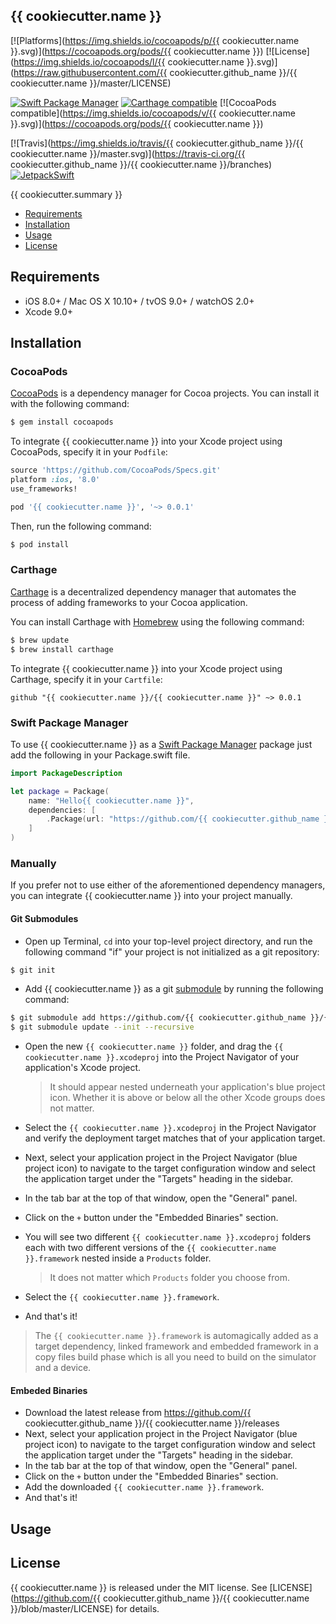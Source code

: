 ## {{ cookiecutter.name }}

[![Platforms](https://img.shields.io/cocoapods/p/{{ cookiecutter.name }}.svg)](https://cocoapods.org/pods/{{ cookiecutter.name }})
[![License](https://img.shields.io/cocoapods/l/{{ cookiecutter.name }}.svg)](https://raw.githubusercontent.com/{{ cookiecutter.github_name }}/{{ cookiecutter.name }}/master/LICENSE)

[![Swift Package Manager](https://img.shields.io/badge/Swift%20Package%20Manager-compatible-brightgreen.svg)](https://github.com/apple/swift-package-manager)
[![Carthage compatible](https://img.shields.io/badge/Carthage-compatible-4BC51D.svg?style=flat)](https://github.com/Carthage/Carthage)
[![CocoaPods compatible](https://img.shields.io/cocoapods/v/{{ cookiecutter.name }}.svg)](https://cocoapods.org/pods/{{ cookiecutter.name }})

[![Travis](https://img.shields.io/travis/{{ cookiecutter.github_name }}/{{ cookiecutter.name }}/master.svg)](https://travis-ci.org/{{ cookiecutter.github_name }}/{{ cookiecutter.name }}/branches)
[![JetpackSwift](https://img.shields.io/badge/JetpackSwift-framework-red.svg)](http://github.com/JetpackSwift/Framework)

{{ cookiecutter.summary }}

- [Requirements](#requirements)
- [Installation](#installation)
- [Usage](#usage)
- [License](#license)

## Requirements

- iOS 8.0+ / Mac OS X 10.10+ / tvOS 9.0+ / watchOS 2.0+
- Xcode 9.0+

## Installation

### CocoaPods

[CocoaPods](http://cocoapods.org) is a dependency manager for Cocoa projects. You can install it with the following command:

```bash
$ gem install cocoapods
```

To integrate {{ cookiecutter.name }} into your Xcode project using CocoaPods, specify it in your `Podfile`:

```ruby
source 'https://github.com/CocoaPods/Specs.git'
platform :ios, '8.0'
use_frameworks!

pod '{{ cookiecutter.name }}', '~> 0.0.1'
```

Then, run the following command:

```bash
$ pod install
```

### Carthage

[Carthage](https://github.com/Carthage/Carthage) is a decentralized dependency manager that automates the process of adding frameworks to your Cocoa application.

You can install Carthage with [Homebrew](http://brew.sh/) using the following command:

```bash
$ brew update
$ brew install carthage
```

To integrate {{ cookiecutter.name }} into your Xcode project using Carthage, specify it in your `Cartfile`:

```ogdl
github "{{ cookiecutter.name }}/{{ cookiecutter.name }}" ~> 0.0.1
```
### Swift Package Manager

To use {{ cookiecutter.name }} as a [Swift Package Manager](https://swift.org/package-manager/) package just add the following in your Package.swift file.

``` swift
import PackageDescription

let package = Package(
    name: "Hello{{ cookiecutter.name }}",
    dependencies: [
        .Package(url: "https://github.com/{{ cookiecutter.github_name }}/{{ cookiecutter.name }}.git", "0.0.1")
    ]
)
```

### Manually

If you prefer not to use either of the aforementioned dependency managers, you can integrate {{ cookiecutter.name }} into your project manually.

#### Git Submodules

- Open up Terminal, `cd` into your top-level project directory, and run the following command "if" your project is not initialized as a git repository:

```bash
$ git init
```

- Add {{ cookiecutter.name }} as a git [submodule](http://git-scm.com/docs/git-submodule) by running the following command:

```bash
$ git submodule add https://github.com/{{ cookiecutter.github_name }}/{{ cookiecutter.name }}.git
$ git submodule update --init --recursive
```

- Open the new `{{ cookiecutter.name }}` folder, and drag the `{{ cookiecutter.name }}.xcodeproj` into the Project Navigator of your application's Xcode project.

    > It should appear nested underneath your application's blue project icon. Whether it is above or below all the other Xcode groups does not matter.

- Select the `{{ cookiecutter.name }}.xcodeproj` in the Project Navigator and verify the deployment target matches that of your application target.
- Next, select your application project in the Project Navigator (blue project icon) to navigate to the target configuration window and select the application target under the "Targets" heading in the sidebar.
- In the tab bar at the top of that window, open the "General" panel.
- Click on the `+` button under the "Embedded Binaries" section.
- You will see two different `{{ cookiecutter.name }}.xcodeproj` folders each with two different versions of the `{{ cookiecutter.name }}.framework` nested inside a `Products` folder.

    > It does not matter which `Products` folder you choose from.

- Select the `{{ cookiecutter.name }}.framework`.

- And that's it!

> The `{{ cookiecutter.name }}.framework` is automagically added as a target dependency, linked framework and embedded framework in a copy files build phase which is all you need to build on the simulator and a device.

#### Embeded Binaries

- Download the latest release from https://github.com/{{ cookiecutter.github_name }}/{{ cookiecutter.name }}/releases
- Next, select your application project in the Project Navigator (blue project icon) to navigate to the target configuration window and select the application target under the "Targets" heading in the sidebar.
- In the tab bar at the top of that window, open the "General" panel.
- Click on the `+` button under the "Embedded Binaries" section.
- Add the downloaded `{{ cookiecutter.name }}.framework`.
- And that's it!

## Usage

## License

{{ cookiecutter.name }} is released under the MIT license. See [LICENSE](https://github.com/{{ cookiecutter.github_name }}/{{ cookiecutter.name }}/blob/master/LICENSE) for details.
